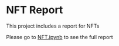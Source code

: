 # NFT Report


This project includes a report for NFTs


Please go to [NFT.ipynb](https://github.com/MARCOpo1o/NFT-Report/blob/main/NFT.ipynb) to see the full report
